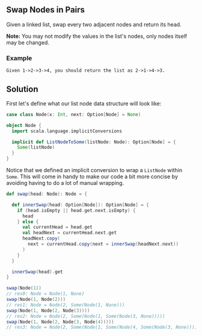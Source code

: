 ## Swap Nodes in Pairs

Given a linked list, swap every two adjacent nodes and return its head.

**Note:** You may not modify the values in the list's nodes, only nodes itself may be changed.

### Example

```
Given 1->2->3->4, you should return the list as 2->1->4->3.
```

## Solution

First let's define what our list node data structure will look like:

```scala
case class Node(x: Int, next: Option[Node] = None)

object Node {
  import scala.language.implicitConversions

  implicit def ListNodeToSome(listNode: Node): Option[Node] = {
    Some(listNode)
  }
}
```

Notice that we defined an implicit conversion to wrap a `ListNode` within `Some`. This will come in handy to make our 
code a bit more concise by avoiding having to do a lot of manual wrapping.

```scala
def swap(head: Node): Node = {

  def innerSwap(head: Option[Node]): Option[Node] = {
    if (head.isEmpty || head.get.next.isEmpty) {
      head
    } else {
      val currentHead = head.get
      val headNext = currentHead.next.get
      headNext.copy(
        next = currentHead.copy(next = innerSwap(headNext.next))
      )
    }
  }

  innerSwap(head).get
}
```

```scala
swap(Node(1))
// res0: Node = Node(1, None)
swap(Node(1, Node(2)))
// res1: Node = Node(2, Some(Node(1, None)))
swap(Node(1, Node(2, Node(3))))
// res2: Node = Node(2, Some(Node(1, Some(Node(3, None)))))
swap(Node(1, Node(2, Node(3, Node(4)))))
// res3: Node = Node(2, Some(Node(1, Some(Node(4, Some(Node(3, None)))))))
```
